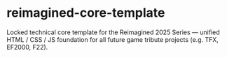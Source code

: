 # reimagined-core-template
Locked technical core template for the Reimagined 2025 Series — unified HTML / CSS / JS foundation for all future game tribute projects (e.g. TFX, EF2000, F22).
